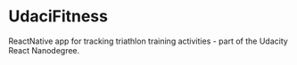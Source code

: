 # UdaciFitness
ReactNative app for tracking triathlon training activities - part of the Udacity React Nanodegree.
